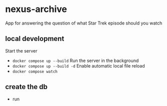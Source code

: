 # nexus-archive
App for answering the question of what Star Trek episode should you watch


## local development

Start the server
* `docker compose up --build`
Run the server in the background
* `docker compose up --build -d`
Enable automatic local file reload
* `docker compose watch`



## create the db
* run 